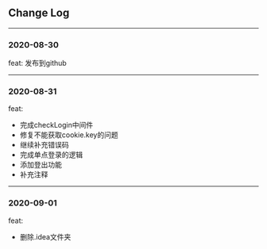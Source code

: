 ## Change Log

---
### 2020-08-30
feat: 发布到github

---
### 2020-08-31
feat: 
- 完成checkLogin中间件
- 修复不能获取cookie.key的问题
- 继续补充错误码
- 完成单点登录的逻辑
- 添加登出功能
- 补充注释

---
### 2020-09-01
feat:
- 删除.idea文件夹
